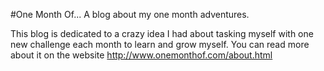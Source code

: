 #One Month Of...
A blog about my one month adventures.

This blog is dedicated to a crazy idea I had about tasking myself with one new challenge each month to learn and grow myself. You can read more about it on the website http://www.onemonthof.com/about.html
